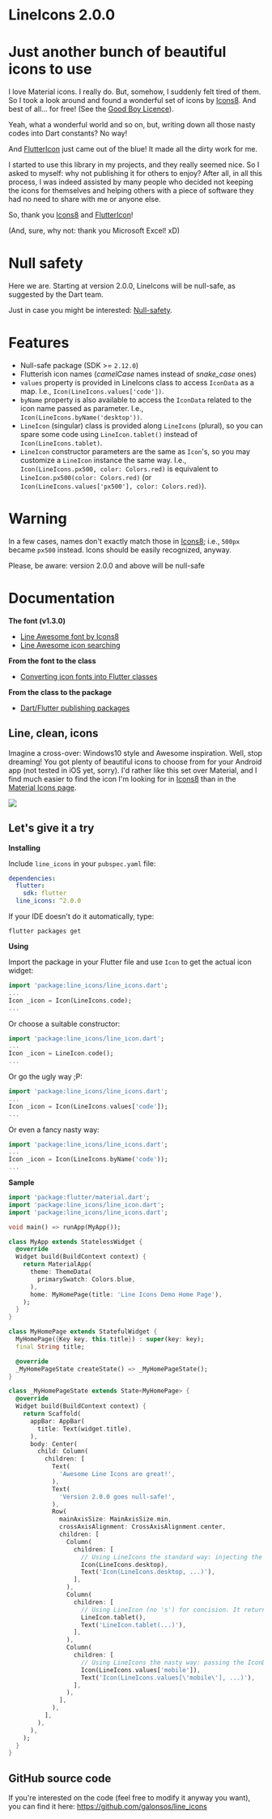 # LineIcons 2.0.0

# Just another bunch of beautiful icons to use

I love Material icons. I really do. But, somehow, I suddenly felt tired of them. So I took a look around and found a wonderful set of icons by [Icons8](https://icons8.com/line-awesome). And best of all... for free! (See the [Good Boy Licence](https://icons8.com/good-boy-license/)).

Yeah, what a wonderful world and so on, but, writing down all those nasty codes into Dart constants? No way!

And [FlutterIcon]( https://fluttericon.com/) just came out of the blue! It made all the dirty work for me.

I started to use this library in my projects, and they really seemed nice. So I asked to myself: why not publishing it for others to enjoy? After all, in all this process, I was indeed assisted by many people 
who decided not keeping the icons for themselves and helping others with a piece of software they had no need to share with me or anyone else.

So, thank you [Icons8](https://icons8.com/line-awesome) and [FlutterIcon]( https://fluttericon.com/)!

(And, sure, why not: thank you Microsoft Excel! xD)

# Null safety

Here we are. Starting at version 2.0.0, LineIcons will be null-safe, as suggested by the Dart team.

Just in case you might be interested: [Null-safety](https://dart.dev/null-safety).

# Features

* Null-safe package (SDK >= `2.12.0`)
* Flutterish icon names (*camelCase* names instead of *snake_case* ones)
* `values` property is provided in LineIcons class to access `IconData` as a map. I.e., `Icon(LineIcons.values['code'])`. 
* `byName` property is also available to access the `IconData` related to the icon name passed as parameter. I.e., `Icon(LineIcons.byName('desktop'))`.
* `LineIcon` (singular) class is provided along `LineIcons` (plural), so you can spare some code using `LineIcon.tablet()` instead of `Icon(LineIcons.tablet)`.
* `LineIcon` constructor parameters are the same as `Icon`'s, so you may customize a `LineIcon` instance the same way. I.e., `Icon(LineIcons.px500, color: Colors.red)` is equivalent to `LineIcon.px500(color: Colors.red)` (or `Icon(LineIcons.values['px500'], color: Colors.red)`).

# Warning

In a few cases, names don't exactly match those in [Icons8](https://icons8.com/line-awesome); i.e., `500px` became `px500` instead. Icons should be easily recognized, anyway.

Please, be aware: version 2.0.0 and above will be null-safe

# Documentation

**The font (v1.3.0)**

* [Line Awesome font by Icons8](https://icons8.com/line-awesome)
* [Line Awesome icon searching](https://icons8.com/line-awesome)

**From the font to the class**

* [Converting icon fonts into Flutter classes](https://fluttericon.com/)

**From the class to the package**

* [Dart/Flutter publishing packages](https://www.dartlang.org/tools/pub/publishing)

## Line, clean, icons

Imagine a cross-over: Windows10 style and Awesome inspiration. Well, stop dreaming! You got plenty of beautiful icons to choose from for your Android app (not tested in iOS yet, sorry). I'd rather like this set over Material, and I find much easier to find the icon I'm looking for in [Icons8](https://icons8.com/line-awesome) than in the [Material Icons page](https://material.io/tools/icons/?style=baseline).

[<img src="https://maxcdn.icons8.com/app/uploads/2016/01/line-vs-font-awesome-header-2.0.png" />](https://maxcdn.icons8.com/app/uploads/2016/01/line-vs-font-awesome-header-2.0.png)

## Let's give it a try

**Installing**

Include `line_icons` in your `pubspec.yaml` file:

```yaml
dependencies:
  flutter:
    sdk: flutter
  line_icons: ^2.0.0
```

If your IDE doesn't do it automatically, type:

`flutter packages get`

**Using**

Import the package in your Flutter file and use `Icon` to get the actual icon widget:

```dart
import 'package:line_icons/line_icons.dart';
...
Icon _icon = Icon(LineIcons.code);
...
```

Or choose a suitable constructor:

```dart
import 'package:line_icons/line_icon.dart';
...
Icon _icon = LineIcon.code();
...
```

Or go the ugly way ;P:

```dart
import 'package:line_icons/line_icons.dart';
...
Icon _icon = Icon(LineIcons.values['code']);
...
```

Or even a fancy nasty way:

```dart
import 'package:line_icons/line_icons.dart';
...
Icon _icon = Icon(LineIcons.byName('code'));
...
```

**Sample**

```dart
import 'package:flutter/material.dart';
import 'package:line_icons/line_icon.dart';
import 'package:line_icons/line_icons.dart';

void main() => runApp(MyApp());

class MyApp extends StatelessWidget {
  @override
  Widget build(BuildContext context) {
    return MaterialApp(
      theme: ThemeData(
        primarySwatch: Colors.blue,
      ),
      home: MyHomePage(title: 'Line Icons Demo Home Page'),
    );
  }
}

class MyHomePage extends StatefulWidget {
  MyHomePage({Key key, this.title}) : super(key: key);
  final String title;

  @override
  _MyHomePageState createState() => _MyHomePageState();
}

class _MyHomePageState extends State<MyHomePage> {
  @override
  Widget build(BuildContext context) {
    return Scaffold(
      appBar: AppBar(
        title: Text(widget.title),
      ),
      body: Center(
        child: Column(
          children: [
            Text(
              'Awesome Line Icons are great!',
            ),
            Text(
              'Version 2.0.0 goes null-safe!',
            ),
            Row(
              mainAxisSize: MainAxisSize.min,
              crossAxisAlignment: CrossAxisAlignment.center,
              children: [
                Column(
                  children: [
                    // Using LineIcons the standard way: injecting the IconData into the Icon object
                    Icon(LineIcons.desktop),
                    Text('Icon(LineIcons.desktop, ...)'),
                  ],
                ),
                Column(
                  children: [
                    // Using LineIcon (no 's') for concision. It returns an Icon object
                    LineIcon.tablet(),
                    Text('LineIcon.tablet(...)'),
                  ],
                ),
                Column(
                  children: [
                    // Using LineIcons the nasty way: passing the IconData via the values map
                    Icon(LineIcons.values['mobile']),
                    Text('Icon(LineIcons.values[\'mobile\'], ...)'),
                  ],
                ),
              ],
            ),
          ],
        ),
      ),
    );
  }
}
```

## GitHub source code

If you're interested on the code (feel free to modify it anyway you want), you can find it here: https://github.com/galonsos/line_icons
